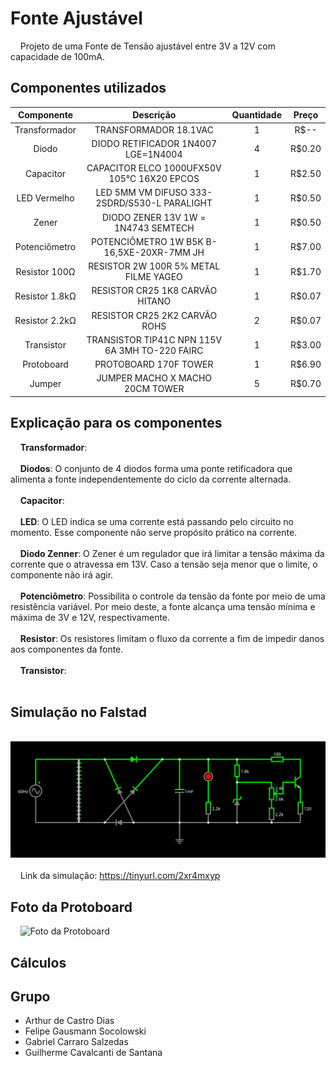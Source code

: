 # Fonte Ajustável
&nbsp;&nbsp;&nbsp;&nbsp;Projeto de uma Fonte de Tensão ajustável entre 3V a 12V com capacidade de 100mA.
## Componentes utilizados
| Componente | Descrição | Quantidade | Preço |
| :-: | :-: | :-: | :-: |
| Transformador | TRANSFORMADOR 18.1VAC | 1 | R$-- |
| Diodo         | DIODO RETIFICADOR 1N4007 LGE=1N4004 | 4 | R$0.20 |
| Capacitor     | CAPACITOR ELCO 1000UFX50V 105°C 16X20 EPCOS | 1 | R$2.50 |
| LED Vermelho  | LED 5MM VM DIFUSO 333-2SDRD/S530-L PARALIGHT | 1 | R$0.50 |
| Zener         | DIODO ZENER 13V 1W = 1N4743 SEMTECH | 1 | R$0.50 |
| Potenciômetro | POTENCIÔMETRO 1W B5K B-16,5XE-20XR-7MM JH | 1 | R$7.00 |
| Resistor 100Ω | RESISTOR 2W 100R 5% METAL FILME YAGEO | 1 | R$1.70 |
| Resistor 1.8kΩ| RESISTOR CR25 1K8 CARVÃO HITANO | 1 | R$0.07 |
| Resistor 2.2kΩ| RESISTOR CR25 2K2 CARVÃO ROHS | 2 | R$0.07 |
| Transistor    | TRANSISTOR TIP41C NPN 115V 6A 3MH TO-220 FAIRC | 1 | R$3.00 |
| Protoboard    | PROTOBOARD 170F TOWER | 1 | R$6.90 |
| Jumper        | JUMPER MACHO X MACHO 20CM TOWER | 5 | R$0.70 |
## Explicação para os componentes
&nbsp;&nbsp;&nbsp;&nbsp;**Transformador**:<br><br>
&nbsp;&nbsp;&nbsp;&nbsp;**Diodos**: O conjunto de 4 diodos forma uma ponte retificadora que alimenta a fonte independentemente do ciclo da corrente alternada. <br><br>
&nbsp;&nbsp;&nbsp;&nbsp;**Capacitor**:<br><br>
&nbsp;&nbsp;&nbsp;&nbsp;**LED**: O LED indica se uma corrente está passando pelo circuito no momento. Esse componente não serve propósito prático na corrente.<br><br>
&nbsp;&nbsp;&nbsp;&nbsp;**Diodo Zenner**: O Zener é um regulador que irá limitar a tensão máxima da corrente que o atravessa em 13V. Caso a tensão seja menor que o limite, o componente não irá agir.<br><br>
&nbsp;&nbsp;&nbsp;&nbsp;**Potenciômetro**: Possibilita o controle da tensão da fonte por meio de uma resistência variável. Por meio deste, a fonte alcança uma tensão mínima e máxima de 3V e 12V, respectivamente.<br><br>
&nbsp;&nbsp;&nbsp;&nbsp;**Resistor**: Os resistores limitam o fluxo da corrente a fim de impedir danos aos componentes da fonte.<br><br>
&nbsp;&nbsp;&nbsp;&nbsp;**Transistor**:<br><br>
## Simulação no Falstad
&nbsp;&nbsp;&nbsp;&nbsp;![Print da simulação](Imagens/falstad.svg)<br><br>
&nbsp;&nbsp;&nbsp;&nbsp;Link da simulação: https://tinyurl.com/2xr4mxyp
## Foto da Protoboard
&nbsp;&nbsp;&nbsp;&nbsp;![Foto da Protoboard](Imagens/protoboard1.jpg)
## Cálculos
## Grupo
+ Arthur de Castro Dias
+ Felipe Gausmann Socolowski
+ Gabriel Carraro Salzedas
+ Guilherme Cavalcanti de Santana
